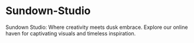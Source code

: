 # Sundown-Studio
Sundown Studio: Where creativity meets dusk embrace. Explore our online haven for captivating visuals and timeless inspiration.
